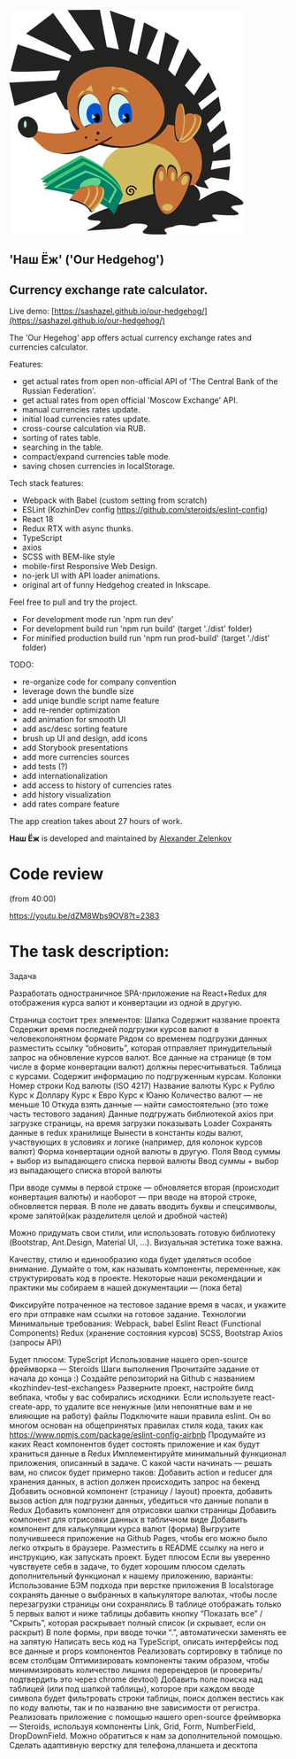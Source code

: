 ![hedgehog](/src/assets/hedg.svg)

## 'Наш Ёж' ('Our Hedgehog')

## Currency exchange rate calculator.

Live demo: [https://sashazel.github.io/our-hedgehog/](https://sashazel.github.io/our-hedgehog/)

The 'Our Hegehog' app offers actual currency exchange rates and currencies calculator.

Features:
- get actual rates from open non-official API of 'The Central Bank of the Russian Federation'.
- get actual rates from open official 'Moscow Exchange' API.
- manual currencies rates update.
- initial load currencies rates update.
- cross-course calculation via RUB.
- sorting of rates table.
- searching in the table.
- compact/expand currencies table mode.
- saving chosen currencies in localStorage.

Tech stack features:
- Webpack with Babel (custom setting from scratch)
- ESLint (KozhinDev config https://github.com/steroids/eslint-config)
- React 18
- Redux RTX with async thunks.
- TypeScript
- axios
- SCSS with BEM-like style
- mobile-first Responsive Web Design.
- no-jerk UI with API loader animations.
- original art of funny Hedgehog created in Inkscape.

Feel free to pull and try the project.
- For development mode run 'npm run dev'
- For development build run 'npm run build' (target './dist' folder)
- For minified production build run 'npm run prod-build' (target './dist' folder)

TODO:
- re-organize code for company convention
- leverage down the bundle size
- add uniqe bundle script name feature
- add re-render optimization
- add animation for smooth UI
- add asc/desc sorting feature
- brush up UI and design, add icons
- add Storybook presentations
- add more currencies sources
- add tests (?)
- add internationalization
- add access to history of currencies rates
- add history visualization
- add rates compare feature

The app creation takes about 27 hours of work.

**Наш Ёж** is developed and maintained by [Alexander Zelenkov](https://www.zelenkov.space/)

# Code review

(from 40:00)

https://youtu.be/dZM8Wbs9OV8?t=2383

# The task description:

Задача

Разработать одностраничное SPA-приложение на React+Redux для отображения курса валют и конвертации из одной в другую.

Страница состоит трех элементов:
Шапка
Содержит название проекта
Содержит время последней подгрузки курсов валют в человекопонятном формате
Рядом со временем подгрузки данных разместить ссылку “обновить”, которая отправляет принудительный запрос на обновление курсов валют. Все данные на странице (в том числе в форме конвертации валют) должны пересчитываться.
Таблица с курсами. Содержит информацию по подгруженным курсам.
Колонки
Номер строки
Код валюты (ISO 4217)
Название валюты
Курс к Рублю
Курс к Доллару
Курс к Евро
Курс к Юаню
Количество валют — не меньше 10
Откуда взять данные — найти самостоятельно (это тоже часть тестового задания)
Данные подгружать библиотекой axios при загрузке страницы, на время загрузки показывать Loader
Сохранять данные в redux хранилище
Вынести в константы коды валют, участвующих в условиях и логике (например, для колонок курсов валют)
Форма конвертации одной валюты в другую.
Поля
Ввод суммы + выбор из выпадающего списка первой валюты
Ввод суммы + выбор из выпадающего списка второй валюты

При вводе суммы в первой строке — обновляется вторая (происходит конвертация валюты) и наоборот — при вводе на второй строке, обновляется первая.
В поле не давать вводить буквы и спецсимволы, кроме запятой(как разделителя целой и дробной частей)

Можно придумать свои стили, или использовать готовую библиотеку (Bootstrap, Ant.Design, Material UI, …). Визуальная эстетика тоже важна.

Качеству, стилю и единообразию кода будет уделяться особое внимание. Думайте о том, как называть компоненты, переменные, как структурировать код в проекте. Некоторые наши рекомендации и практики мы собираем в нашей документации — (пока бета)

Фиксируйте потраченное на тестовое задание время в часах, и укажите его при отправке нам ссылки на готовое задание.
Технологии
Минимальные требования:
Webpack, babel
Eslint
React (Functional Components)
Redux (хранение состояния курсов)
SCSS, Bootstrap
Axios (запросы API)

Будет плюсом:
TypeScript
Использование нашего open-source фреймворка — Steroids
Шаги выполнения
Прочитайте задание от начала до конца :)
Создайте репозиторий на Github с названием «kozhindev-test-exchanges»
Разверните проект, настройте билд вебпака, чтобы у вас собирались исходники. Если используете react-create-app, то удалите все ненужные (или непонятные вам и не влияющие на работу) файлы
Подключите наши правила eslint. Он во многом основан на общепринятых правилах стиля кода, таких как https://www.npmjs.com/package/eslint-config-airbnb 
Продумайте из каких React компонентов будет состоять приложение и как будут храниться данные в Redux
Имплементируйте минимальный функционал приложения, описанный в задаче. С какой части начинать — решать вам, но список будет примерно таков:
Добавить action и reducer для хранения данных, в action должен происходить запрос на бекенд
Добавить основной компонент (страницу / layout) проекта, добавить вызов action для подгрузки данных, убедиться что данные попали в Redux
Добавить компонент для отрисовки шапки страницы
Добавить компонент для отрисовки данных в табличном виде
Добавить компонент для калькуляции курса валют (форма)
Выгрузите получившееся приложение на Github Pages, чтобы его можно было легко открыть в браузере. Разместить в README ссылку на него и инструкцию, как запускать проект.
Будет плюсом
Если вы уверенно чувствуете себя в задаче, то будет хорошим плюсом сделать дополнительный функционал к нашему приложению, варианты:
Использование БЭМ подхода при верстке приложения
В localstorage сохранять данные о выбранных в калькуляторе валютах, чтобы после перезагрузки страницы они сохранялись
В таблице отображать только 5 первых валют и ниже таблицы добавить кнопку “Показать все” / “Скрыть”, которая раскрывает полный список (и скрывает, если он раскрыт)
В поле формы, при вводе точки “.”, автоматически заменять ее на запятую
Написать весь код на TypeScript, описать интерфейсы под все данные и props компонентов
Реализовать сортировку в таблице по всем столбцам
Оптимизировать компоненты таким образом, чтобы минимизировать количество лишних перерендеров (и проверить/подтвердить это через chrome devtool)
Добавить поле поиска над таблицей (или под шапкой таблицы), которое при каждом вводе символа будет фильтровать строки таблицы, поиск должен вестись как по коду валюты, так и по названию вне зависимости от регистра.
Реализовать приложение с помощью нашего open-source фреймворка — Steroids, используя компоненты Link, Grid, Form, NumberField, DropDownField. Можно обратиться к нам за дополнительной помощью.
Сделать адаптивную верстку для телефона,планшета и десктопа
